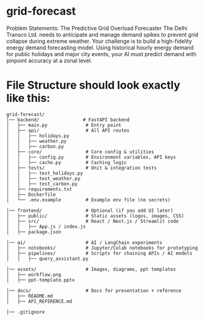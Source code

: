 # grid-forecast

Problem Statements:
The Predictive Grid Overload Forecaster The Delhi Transco Ltd. needs to anticipate and manage demand spikes to prevent grid collapse during extreme weather. Your challenge is to build a high-fidelity energy demand forecasting model. Using historical hourly energy demand for public holidays and major city events, your AI must predict demand with pinpoint accuracy at a zonal level.


# File Structure should look exactly like this: 
```
grid-forecast/
│── backend/                # FastAPI backend
│   ├── main.py              # Entry point
│   ├── api/                 # All API routes
│   │   ├── holidays.py
│   │   ├── weather.py
│   │   ├── carbon.py
│   ├── core/                # Core config & utilities
│   │   ├── config.py        # Environment variables, API keys
│   │   ├── cache.py         # Caching logic
│   ├── tests/               # Unit & integration tests
│   │   ├── test_holidays.py
│   │   ├── test_weather.py
│   │   ├── test_carbon.py
│   ├── requirements.txt
│   ├── Dockerfile
│   └── .env.example         # Example env file (no secrets)

│── frontend/                # Optional (if you add UI later)
│   ├── public/              # Static assets (logos, images, CSS)
│   ├── src/                 # React / Next.js / Streamlit code
│   │   ├── App.js / index.js
│   ├── package.json

│── ai/                      # AI / LangChain experiments
│   ├── notebooks/           # Jupyter/Colab notebooks for prototyping
│   ├── pipelines/           # Scripts for chaining APIs / AI models
│   │   ├── query_assistant.py

│── assets/                  # Images, diagrams, ppt templates
│   ├── workflow.png
│   ├── ppt-template.pptx

│── docs/                    # Docs for presentation + reference
│   ├── README.md
│   ├── API_REFERENCE.md

│── .gitignore
```

